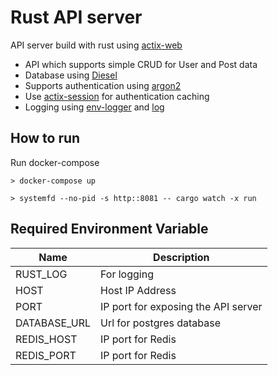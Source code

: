 # Rust API server

API server build with rust using [actix-web](https://actix.rs/)

- API which supports simple CRUD for User and Post data
- Database using [Diesel](http://diesel.rs/)
- Supports authentication using [argon2](https://docs.sru-systems.com/rust-argon2/0.8.0/argon2/)
- Use [actix-session](https://docs.rs/actix-session/0.3.0/actix_session/) for authentication caching
- Logging using [env-logger](https://docs.rs/env_logger/0.7.1/env_logger/) and [log](https://docs.rs/log/0.4.8/log/)

## How to run

Run docker-compose

```
> docker-compose up
```

```terminal
> systemfd --no-pid -s http::8081 -- cargo watch -x run
```

## Required Environment Variable

| Name 	| Description  	|
|---	|---	|
| RUST_LOG  	| For logging  	|
| HOST  	| Host IP Address   	|
| PORT  	| IP port for exposing the API server  	|
| DATABASE_URL  	| Url for postgres database  	|
| REDIS_HOST  	| IP port for Redis  	|
| REDIS_PORT  	| IP port for Redis  	|
